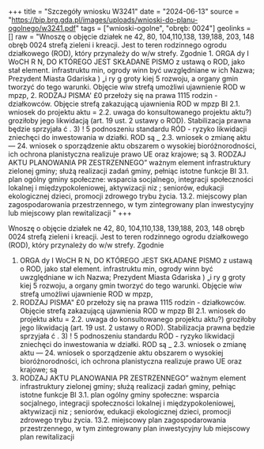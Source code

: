 +++
title = "Szczegóły wniosku W3241"
date = "2024-06-13"
source = "https://bip.brg.gda.pl/images/uploads/wnioski-do-planu-ogolnego/w3241.pdf"
tags = ["wnioski-ogolne", "obręb: 0024"]
geolinks = []
raw = "Wnoszę o objęcie działek ne 42, 80, 104,110,138, 139,188, 203, 148 obręb 0024 strefą zieleni i kreacji. Jest to teren rodzinnego ogrodu działkowego (ROD), który przynależy do w/w strefy. Zgodnie 1. ORGA dy I WoCH R N, DO KTÓREGO JEST SKŁADANE PISMO z ustawą o ROD, jako stał element. infrastruktu min, ogrody winn być uwzględniane w ich Nazwa; Prezydent Miasta Gdariska ) „i ry g groty kiej 5 rozwoju, a organy gmin tworzyć do tego warunki. Objęcie wiw strefą umożliwi ujawnienie ROD w mpzp, 2. RODZAJ PISMA' £0 przełoży się na prawa 1115 rodzin - działkowców. Objęcie strefą zakazującą ujawnienia ROD w mpzp BI 2.1. wniosek do projektu aktu = 2.2. uwaga do konsultowanego projektu aktu?) groziłoby jego likwidacją (art. 19 ust. 2 ustawy o ROD). Stabilizacja prawna będzie sprzyjała ć . 3) ! 5 podnoszeniu standardu RÓD - ryzyko likwidacji zniechęci do inwestowania w działki. ROD są _ 2.3. wniosek o zmianę aktu — 24. wniosek o sporządzenie aktu obszarem o wysokiej bioróżnorodności, ich ochrona planistyczna realizuje prawo UE oraz krajowe; są 3. RODZAJ AKTU PLANOWANIA PR ZESTRZENNEGO” ważnym element infrastruktury zielonej gminy; służą realizacji zadań gminy, pełniąc istotne funkcje BI 3.1. plan ogólny gminy społeczne: wsparcia socjalnego, integracji społeczności lokalnej i międzypokoleniowej, aktywizacji niz ; seniorów, edukacji ekologicznej dzieci, promocji zdrowego trybu życia. 13.2. miejscowy plan zagospodarowania przestrzennego, w tym zintegrowany plan inwestycyjny lub miejscowy plan rewitalizacji "
+++

Wnoszę o objęcie działek ne 42, 80, 104,110,138, 139,188, 203, 148 obręb 0024 strefą zieleni i
kreacji. Jest to teren rodzinnego ogrodu działkowego (ROD), który przynależy do w/w strefy. Zgodnie
1. ORGA dy I WoCH
R N, DO KTÓREGO JEST SKŁADANE PISMO z ustawą o ROD, jako stał element. infrastruktu min, ogrody winn być uwzględniane w ich
Nazwa; Prezydent Miasta Gdariska ) „i ry g groty kiej 5
rozwoju, a organy gmin tworzyć do tego warunki. Objęcie wiw strefą umożliwi ujawnienie ROD w mpzp,
2. RODZAJ PISMA" £0 przełoży się na prawa 1115 rodzin - działkowców. Objęcie strefą zakazującą ujawnienia ROD w mpzp
BI 2.1. wniosek do projektu aktu = 2.2. uwaga do konsultowanego projektu aktu?) groziłoby jego likwidacją (art. 19 ust. 2 ustawy o ROD). Stabilizacja prawna będzie sprzyjała
ć . 3) ! 5 podnoszeniu standardu RÓD - ryzyko likwidacji zniechęci do inwestowania w działki. ROD są
_ 2.3. wniosek o zmianę aktu — 24. wniosek o sporządzenie aktu obszarem o wysokiej bioróżnorodności, ich ochrona planistyczna realizuje prawo UE oraz krajowe; są
3. RODZAJ AKTU PLANOWANIA PR ZESTRZENNEGO” ważnym element infrastruktury zielonej gminy; służą realizacji zadań gminy, pełniąc istotne funkcje
BI 3.1. plan ogólny gminy społeczne: wsparcia socjalnego, integracji społeczności lokalnej i międzypokoleniowej, aktywizacji
niz ; seniorów, edukacji ekologicznej dzieci, promocji zdrowego trybu życia.
13.2. miejscowy plan zagospodarowania przestrzennego, w tym zintegrowany plan inwestycyjny lub
miejscowy plan rewitalizacji 


